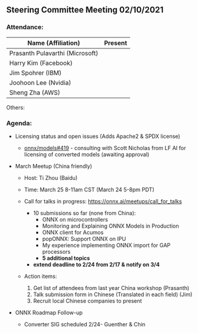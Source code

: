 ## Steering Committee Meeting 02/10/2021

### Attendance:

| Name (Affiliation)              | Present  |
| ------------------------------- | -------- |
| Prasanth Pulavarthi (Microsoft) |      |
| Harry Kim (Facebook)            |      |
| Jim Spohrer (IBM)               |      |
| Joohoon Lee (Nvidia)            |      |
| Sheng Zha (AWS)                 |      |

Others: 

### Agenda:

* Licensing status and open issues (Adds Apache2 & SPDX license)
    * [onnx/models#419](https://github.com/onnx/models/pull/419) - consulting with Scott Nicholas from LF AI for licensing of converted models (awaiting approval)

* March Meetup (China friendly)
    * Host: Ti Zhou (Baidu)
    * Time: March 25 8-11am CST (March 24 5-8pm PDT)
    * Call for talks in progress: https://onnx.ai/meetups/call_for_talks
        * 10 submissions so far (none from China):
           * ONNX on microcontrollers
           * Monitoring and Explaining ONNX Models in Production
           * ONNX client for Acumos
           * popONNX: Support ONNX on IPU
           * My experience implementing ONNX import for GAP processors
           * **5 additional topics** 
        * **extend deadline to 2/24 from 2/17 & notify on 3/4**
    
    * Action items:
        1. Get list of attendees from last year China workshop (Prasanth)
        1. Talk submission form in Chinese (Translated in each field) (Jim)
        1. Recruit local Chinese companies to present
            
* ONNX Roadmap Follow-up
    * Converter SIG scheduled 2/24- Guenther & Chin

